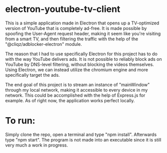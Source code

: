 # electron-youtube-tv-client

This is a simple application made in Electron that opens up a TV-optimized version of YouTube that is completely ad-free. It is made possible by spoofing the User-Agent request header, making it seem like you're visiting from a smart TV, and then filtering the traffic with the help of the "@cliqz/adblocker-electron" module.

The reason that I had to use specifically Electron for this project has to do with the way YouTube delivers ads. It is not possible to reliably block ads on YouTube by DNS-level filtering, without blocking the videos themselves. Using Electron, we can instead utilize the chromium engine and more specifically target the ads.

The end goal of this project is to stream an instance of "mainWindow" through my local network, making it accessible to every device in my network. This could be accomplished with the help of Express.js for example. As of right now, the application works perfect locally.

# To run:
Simply clone the repo, open a terminal and type "npm install". Afterwards type "npm start".
The program is not made into an executable since it is still very much a work in progress.
